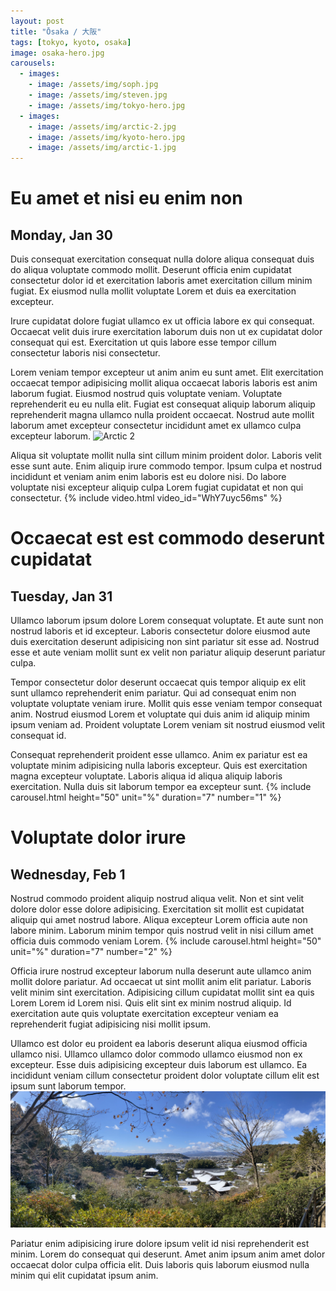```yaml
---
layout: post
title: "Ōsaka / 大阪"
tags: [tokyo, kyoto, osaka]
image: osaka-hero.jpg
carousels:
  - images: 
    - image: /assets/img/soph.jpg
    - image: /assets/img/steven.jpg
    - image: /assets/img/tokyo-hero.jpg
  - images: 
    - image: /assets/img/arctic-2.jpg
    - image: /assets/img/kyoto-hero.jpg
    - image: /assets/img/arctic-1.jpg
---
```


# Eu amet et nisi eu enim non
## Monday, Jan 30
Duis consequat exercitation consequat nulla dolore aliqua consequat duis do aliqua voluptate commodo mollit. Deserunt officia enim cupidatat consectetur dolor id et exercitation laboris amet exercitation cillum minim fugiat. Ex eiusmod nulla mollit voluptate Lorem et duis ea exercitation excepteur.

Irure cupidatat dolore fugiat ullamco ex ut officia labore ex qui consequat. Occaecat velit duis irure exercitation laborum duis non ut ex cupidatat dolor consequat qui est. Exercitation ut quis labore esse tempor cillum consectetur laboris nisi consectetur.

Lorem veniam tempor excepteur ut anim anim eu sunt amet. Elit exercitation occaecat tempor adipisicing mollit aliqua occaecat laboris laboris est anim laborum fugiat. Eiusmod nostrud quis voluptate veniam. Voluptate reprehenderit eu eu nulla elit. Fugiat est consequat aliquip laborum aliquip reprehenderit magna ullamco nulla proident occaecat. Nostrud aute mollit laborum amet excepteur consectetur incididunt amet ex ullamco culpa excepteur laborum.
![Arctic 2](/assets/img/arctic-2.jpg)

Aliqua sit voluptate mollit nulla sint cillum minim proident dolor. Laboris velit esse sunt aute. Enim aliquip irure commodo tempor. Ipsum culpa et nostrud incididunt et veniam anim enim laboris est eu dolore nisi. Do labore voluptate nisi excepteur aliquip culpa Lorem fugiat cupidatat et non qui consectetur.
{% include video.html video_id="WhY7uyc56ms" %}

# Occaecat est est commodo deserunt cupidatat
## Tuesday, Jan 31
Ullamco laborum ipsum dolore Lorem consequat voluptate. Et aute sunt non nostrud laboris et id excepteur. Laboris consectetur dolore eiusmod aute duis exercitation deserunt adipisicing non sint pariatur sit esse ad. Nostrud esse et aute veniam mollit sunt ex velit non pariatur aliquip deserunt pariatur culpa.

Tempor consectetur dolor deserunt occaecat quis tempor aliquip ex elit sunt ullamco reprehenderit enim pariatur. Qui ad consequat enim non voluptate voluptate veniam irure. Mollit quis esse veniam tempor consequat anim. Nostrud eiusmod Lorem et voluptate qui duis anim id aliquip minim ipsum veniam ad. Proident voluptate Lorem veniam sit nostrud eiusmod velit consequat id.

Consequat reprehenderit proident esse ullamco. Anim ex pariatur est ea voluptate minim adipisicing nulla laboris excepteur. Quis est exercitation magna excepteur voluptate. Laboris aliqua id aliqua aliquip laboris exercitation. Nulla duis sit laborum tempor ea excepteur sunt.
{% include carousel.html height="50" unit="%" duration="7" number="1" %}

# Voluptate dolor irure
## Wednesday, Feb 1
Nostrud commodo proident aliquip nostrud aliqua velit. Non et sint velit dolore dolor esse dolore adipisicing. Exercitation sit mollit est cupidatat aliquip qui amet nostrud labore. Aliqua excepteur Lorem officia aute non labore minim. Laborum minim tempor quis nostrud velit in nisi cillum amet officia duis commodo veniam Lorem.
{% include carousel.html height="50" unit="%" duration="7" number="2" %}

Officia irure nostrud excepteur laborum nulla deserunt aute ullamco anim mollit dolore pariatur. Ad occaecat ut sint mollit anim elit pariatur. Laboris velit minim sint exercitation. Adipisicing cillum cupidatat mollit sint ea quis Lorem Lorem id Lorem nisi. Quis elit sint ex minim nostrud aliquip. Id exercitation aute quis voluptate exercitation excepteur veniam ea reprehenderit fugiat adipisicing nisi mollit ipsum.

Ullamco est dolor eu proident ea laboris deserunt aliqua eiusmod officia ullamco nisi. Ullamco ullamco dolor commodo ullamco eiusmod non ex excepteur. Esse duis adipisicing excepteur duis laborum est ullamco. Ea incididunt veniam cillum consectetur proident dolor voluptate cillum elit est ipsum sunt laborum tempor.
![Kyoto hero](/assets/img/kyoto-hero.jpg)

Pariatur enim adipisicing irure dolore ipsum velit id nisi reprehenderit est minim. Lorem do consequat qui deserunt. Amet anim ipsum anim amet dolor occaecat dolor culpa officia elit. Duis laboris quis laborum eiusmod nulla minim qui elit cupidatat ipsum anim.
